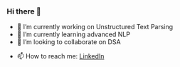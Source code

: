 ### Hi there 👋

- 🔭 I’m currently working on Unstructured Text Parsing
- 🌱 I’m currently learning advanced NLP
- 👯 I’m looking to collaborate on DSA
<!-- - 🤔 I’m looking for help with ... 
- 💬 Ask me about ...
- 😄 Pronouns: ...
- ⚡ Fun fact: ...-->
- 📫 How to reach me: [LinkedIn](https://www.linkedin.com/in/sainimohit23/)

